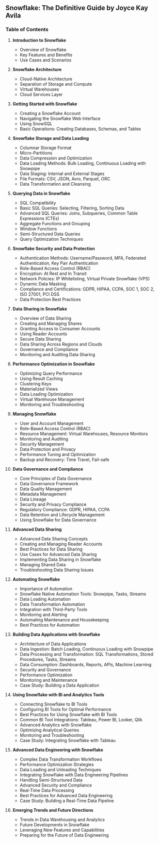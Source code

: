 ## Snowflake: The Definitive Guide by Joyce Kay Avila

### Table of Contents

1. **Introduction to Snowflake**
   - Overview of Snowflake
   - Key Features and Benefits
   - Use Cases and Scenarios

2. **Snowflake Architecture**
   - Cloud-Native Architecture
   - Separation of Storage and Compute
   - Virtual Warehouses
   - Cloud Services Layer

3. **Getting Started with Snowflake**
   - Creating a Snowflake Account
   - Navigating the Snowflake Web Interface
   - Using SnowSQL
   - Basic Operations: Creating Databases, Schemas, and Tables

4. **Snowflake Storage and Data Loading**
   - Columnar Storage Format
   - Micro-Partitions
   - Data Compression and Optimization
   - Data Loading Methods: Bulk Loading, Continuous Loading with Snowpipe
   - Data Staging: Internal and External Stages
   - File Formats: CSV, JSON, Avro, Parquet, ORC
   - Data Transformation and Cleansing

5. **Querying Data in Snowflake**
   - SQL Compatibility
   - Basic SQL Queries: Selecting, Filtering, Sorting Data
   - Advanced SQL Queries: Joins, Subqueries, Common Table Expressions (CTEs)
   - Aggregate Functions and Grouping
   - Window Functions
   - Semi-Structured Data Queries
   - Query Optimization Techniques

6. **Snowflake Security and Data Protection**
   - Authentication Methods: Username/Password, MFA, Federated Authentication, Key Pair Authentication
   - Role-Based Access Control (RBAC)
   - Encryption: At Rest and In Transit
   - Network Policies: IP Whitelisting, Virtual Private Snowflake (VPS)
   - Dynamic Data Masking
   - Compliance and Certifications: GDPR, HIPAA, CCPA, SOC 1, SOC 2, ISO 27001, PCI DSS
   - Data Protection Best Practices

7. **Data Sharing in Snowflake**
   - Overview of Data Sharing
   - Creating and Managing Shares
   - Granting Access to Consumer Accounts
   - Using Reader Accounts
   - Secure Data Sharing
   - Data Sharing Across Regions and Clouds
   - Governance and Compliance
   - Monitoring and Auditing Data Sharing

8. **Performance Optimization in Snowflake**
   - Optimizing Query Performance
   - Using Result Caching
   - Clustering Keys
   - Materialized Views
   - Data Loading Optimization
   - Virtual Warehouse Management
   - Monitoring and Troubleshooting

9. **Managing Snowflake**
   - User and Account Management
   - Role-Based Access Control (RBAC)
   - Resource Management: Virtual Warehouses, Resource Monitors
   - Monitoring and Auditing
   - Security Management
   - Data Protection and Privacy
   - Performance Tuning and Optimization
   - Backup and Recovery: Time Travel, Fail-safe

10. **Data Governance and Compliance**
    - Core Principles of Data Governance
    - Data Governance Framework
    - Data Quality Management
    - Metadata Management
    - Data Lineage
    - Security and Privacy Compliance
    - Regulatory Compliance: GDPR, HIPAA, CCPA
    - Data Retention and Lifecycle Management
    - Using Snowflake for Data Governance

11. **Advanced Data Sharing**
    - Advanced Data Sharing Concepts
    - Creating and Managing Reader Accounts
    - Best Practices for Data Sharing
    - Use Cases for Advanced Data Sharing
    - Implementing Data Sharing in Snowflake
    - Managing Shared Data
    - Troubleshooting Data Sharing Issues

12. **Automating Snowflake**
    - Importance of Automation
    - Snowflake Native Automation Tools: Snowpipe, Tasks, Streams
    - Data Loading Automation
    - Data Transformation Automation
    - Integration with Third-Party Tools
    - Monitoring and Alerting
    - Automating Maintenance and Housekeeping
    - Best Practices for Automation

13. **Building Data Applications with Snowflake**
    - Architecture of Data Applications
    - Data Ingestion: Batch Loading, Continuous Loading with Snowpipe
    - Data Processing and Transformation: SQL Transformations, Stored Procedures, Tasks, Streams
    - Data Consumption: Dashboards, Reports, APIs, Machine Learning
    - Security and Governance
    - Performance Optimization
    - Monitoring and Maintenance
    - Case Study: Building a Data Application

14. **Using Snowflake with BI and Analytics Tools**
    - Connecting Snowflake to BI Tools
    - Configuring BI Tools for Optimal Performance
    - Best Practices for Using Snowflake with BI Tools
    - Common BI Tool Integrations: Tableau, Power BI, Looker, Qlik
    - Advanced Analytics with Snowflake
    - Optimizing Analytical Queries
    - Monitoring and Troubleshooting
    - Case Study: Integrating Snowflake with Tableau

15. **Advanced Data Engineering with Snowflake**
    - Complex Data Transformation Workflows
    - Performance Optimization Strategies
    - Data Loading and Unloading Techniques
    - Integrating Snowflake with Data Engineering Pipelines
    - Handling Semi-Structured Data
    - Advanced Security and Compliance
    - Real-Time Data Processing
    - Best Practices for Advanced Data Engineering
    - Case Study: Building a Real-Time Data Pipeline

16. **Emerging Trends and Future Directions**
    - Trends in Data Warehousing and Analytics
    - Future Developments in Snowflake
    - Leveraging New Features and Capabilities
    - Preparing for the Future of Data Engineering
